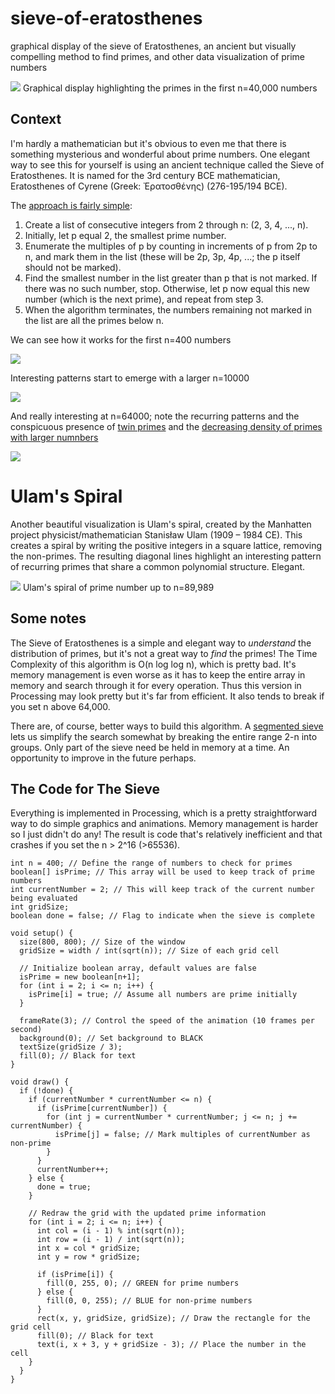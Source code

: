 # sieve-of-eratosthenes
graphical display of the sieve of Eratosthenes, an ancient but visually compelling method to find primes, and other data visualization of prime numbers

<img src="https://github.com/nickmmark/sieve-of-eratosthenes/blob/main/Sieve_40000.gif">
Graphical display highlighting the primes in the first n=40,000 numbers

## Context
I'm hardly a mathematician but it's obvious to even me that there is something mysterious and wonderful about prime numbers. One elegant way to see this for yourself is using an ancient technique called the Sieve of Eratosthenes. It is named for the 3rd century BCE mathematician, Eratosthenes of Cyrene (Greek: Ἐρατοσθένης) (276-195/194 BCE).

The [approach is fairly simple](https://en.wikipedia.org/wiki/Sieve_of_Eratosthenes):
1. Create a list of consecutive integers from 2 through n: (2, 3, 4, ..., n).
2. Initially, let p equal 2, the smallest prime number.
3. Enumerate the multiples of p by counting in increments of p from 2p to n, and mark them in the list (these will be 2p, 3p, 4p, ...; the p itself should not be marked).
4. Find the smallest number in the list greater than p that is not marked. If there was no such number, stop. Otherwise, let p now equal this new number (which is the next prime), and repeat from step 3.
5. When the algorithm terminates, the numbers remaining not marked in the list are all the primes below n.

We can see how it works for the first n=400 numbers

<img src="https://github.com/nickmmark/sieve-of-eratosthenes/blob/main/Sieve_400.gif">

Interesting patterns start to emerge with a larger n=10000

<img src ="https://github.com/nickmmark/sieve-of-eratosthenes/blob/main/Sieve_10000.gif">

And really interesting at n=64000; note the recurring patterns and the conspicuous presence of [twin primes](https://en.wikipedia.org/wiki/Twin_prime) and the [decreasing density of primes with larger numnbers](https://en.wikipedia.org/wiki/Prime_number_theorem)

<img src="https://github.com/nickmmark/sieve-of-eratosthenes/blob/main/Sieve_64000.gif">

# Ulam's Spiral
Another beautiful visualization is Ulam's spiral, created by the Manhatten project physicist/mathematician Stanisław Ulam (1909 – 1984 CE). This creates a spiral by writing the positive integers in a square lattice, removing the non-primes. The resulting diagonal lines highlight an interesting pattern of recurring primes that share a common polynomial structure. Elegant.

<img src="https://github.com/nickmmark/sieve-of-eratosthenes/blob/main/Ulam_spiral_animated_64000.gif">
Ulam's spiral of prime number up to n=89,989

## Some notes
The Sieve of Eratosthenes is a simple and elegant way to *understand* the distribution of primes, but it's not a great way to *find* the primes! The Time Complexity of this algorithm is O(n log log n), which is pretty bad. It's memory management is even worse as it has to keep the entire array in memory and search through it for every operation. Thus this version in Processing may look pretty but it's far from efficient. It also tends to break if you set n above 64,000.

There are, of course, better ways to build this algorithm. A [segmented sieve](https://www.geeksforgeeks.org/segmented-sieve/) lets us simplify the search somewhat by breaking the entire range 2-n into groups. Only part of the sieve need be held in memory at a time. An opportunity to improve in the future perhaps.

## The Code for The Sieve
Everything is implemented in Processing, which is a pretty straightforward way to do simple graphics and animations. Memory management is harder so I just didn't do any! The result is code that's relatively inefficient and that crashes if you set the n > 2^16 (>65536). 

```Processing
int n = 400; // Define the range of numbers to check for primes
boolean[] isPrime; // This array will be used to keep track of prime numbers
int currentNumber = 2; // This will keep track of the current number being evaluated
int gridSize;
boolean done = false; // Flag to indicate when the sieve is complete

void setup() {
  size(800, 800); // Size of the window
  gridSize = width / int(sqrt(n)); // Size of each grid cell
  
  // Initialize boolean array, default values are false
  isPrime = new boolean[n+1];
  for (int i = 2; i <= n; i++) {
    isPrime[i] = true; // Assume all numbers are prime initially
  }
  
  frameRate(3); // Control the speed of the animation (10 frames per second)
  background(0); // Set background to BLACK
  textSize(gridSize / 3);
  fill(0); // Black for text
}

void draw() {
  if (!done) {
    if (currentNumber * currentNumber <= n) {
      if (isPrime[currentNumber]) {
        for (int j = currentNumber * currentNumber; j <= n; j += currentNumber) {
          isPrime[j] = false; // Mark multiples of currentNumber as non-prime
        }
      }
      currentNumber++;
    } else {
      done = true;
    }

    // Redraw the grid with the updated prime information
    for (int i = 2; i <= n; i++) {
      int col = (i - 1) % int(sqrt(n));
      int row = (i - 1) / int(sqrt(n));
      int x = col * gridSize;
      int y = row * gridSize;
      
      if (isPrime[i]) {
        fill(0, 255, 0); // GREEN for prime numbers
      } else {
        fill(0, 0, 255); // BLUE for non-prime numbers
      }
      rect(x, y, gridSize, gridSize); // Draw the rectangle for the grid cell
      fill(0); // Black for text
      text(i, x + 3, y + gridSize - 3); // Place the number in the cell
    }
  }
}

```

